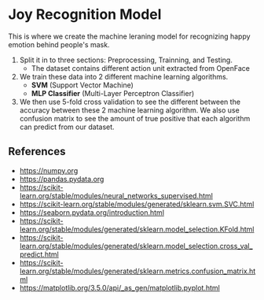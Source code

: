 # Joy Recognition Model

This is where we create the machine leraning model for recognizing happy emotion behind people's mask.

1. Split it in to three sections: Preprocessing, Trainning, and Testing. 
    - The dataset contains different action unit extracted from OpenFace
2. We train these data into 2 different machine learning algorithms.
    - **SVM** (Support Vector Machine)
    - **MLP Classifier** (Multi-Layer Perceptron Classifier)
3. We then use 5-fold cross validation to see the different between the accuracy between these 2 machine learning algorithm. We also use confusion matrix to see the amount of true positive that each algorithm can predict from our dataset.

## References

- https://numpy.org
- https://pandas.pydata.org
- https://scikit-learn.org/stable/modules/neural_networks_supervised.html
- https://scikit-learn.org/stable/modules/generated/sklearn.svm.SVC.html
- https://seaborn.pydata.org/introduction.html
- https://scikit-learn.org/stable/modules/generated/sklearn.model_selection.KFold.html
- https://scikit-learn.org/stable/modules/generated/sklearn.model_selection.cross_val_predict.html
- https://scikit-learn.org/stable/modules/generated/sklearn.metrics.confusion_matrix.html
- https://matplotlib.org/3.5.0/api/_as_gen/matplotlib.pyplot.html